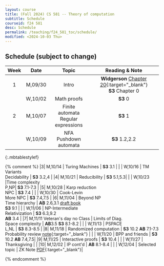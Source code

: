 ```yaml
---
layout: course
title: (Fall 2024) CS 581 -- Theory of computation 
subtitle: Schedule
courseid: f24 581
desc: Schedule
permalink: /teaching/f24_581_toc/schedule/
modified: <2024-10-03 Thu>
---
```


## Schedule (subject to change)

| Week | Date  | Topic | Reading & Note |
|:-----:| :---------: |:----------:|:-----:|
|1| M,09/30  | Intro | **Widgerson** [Chapter 20](https://www.math.ias.edu/files/Book-online-Aug0619.pdf#page=1){:target="_blank"} <br> **S3** Chapter 0|
| | W,10/02 | Math proofs | **S3** 0|
|2| M,10/07 | Finite automata <br> Regular expressions | **S3** 1 |
| | W,10/09 | NFA <br> Pushdown automata | **S3** 1.2,2.2|
{:.mbtablestylef}

{% comment %}
|3| M,10/14 | Turing Machines | **S3** 3.1 |
| | W,10/16 | TM Variants <br> Decidability | **S3** 3.2,4 |
|4| M,10/21 | Reducibility | **S3** 5.1,5.3|
| | W,10/23 |Time complexity <br> P,NP| **S3** 7.1-7.3 |
|5| M,10/28 | Karp reduction <br> NPC | **S3** 7.4 |
| | W,10/30 | Cook-Levin <br> More NPC | **S3** 7.4,7.5 | 
|6| M,11/04 | Beyond NP <br> Time hierarchy | **AB** 2.6,3.1 [draft book](https://theory.cs.princeton.edu/complexity/) <br> **S3** 9.1 |
| | W,11/06 | NP-Intermediate <br> Relativization | **S3** 6.3,9.2 <br> **AB** 3.4 |
|7| M,11/11 Veteran's day no Class | Limits of Diag. <br> Space complexity | **AB**3.5 **S3** 8.1-8.2 |
| | W,11/13 | PSPACE <br> L,NL | **S3** 8.3-8.5  |
|8| M,11/18 | Randomized computation | **S3** 10.2 **AB** 7.1-7.3 <br> Probability review [note](http://theory.stanford.edu/~trevisan/cs276/notesprob.pdf){:target="_blank"} |
| | W,11/20 | BPP and friends | **S3** 10.2 **AB** 7.4,7.5|
|9| M,11/25  | Interactive proofs | **S3** 10.4 |
| | W,11/27 |  Thanksgiving |  |
|10| M,12/02 | IP cont'd | **AB** 8.1-8.4 |
| | W,12/04 | Selected topic | ZK Note [PDF](https://theory.stanford.edu/~trevisan/cs172-07/notezk.pdf){:target="_blank"}| 

{% endcomment %}
